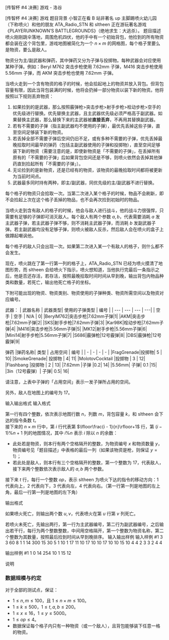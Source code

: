 



[传智杯 #4 决赛] 游戏 - 洛谷














[传智杯 #4 决赛] 游戏
题目背景
小智正在看 B 站非著名 up 主脚踢喷火幼儿园（下称喷火）和他的朋友 ATA_Radio_STN 和 sltheen 正在游玩著名游戏《PLAYERUNKNOWN’S BATTLEGROUNDS》（绝地求生：大逃杀）。
题目描述
喷火刚刚跳伞落地，周围危机四伏，他的手中有一个初始背包，他捡到的所有物资都会装在这个背包里，游戏地图被简化为一个 $n \times m$ 的网格图，每个格子里要么是物资，要么是敌人。

物资分为主/副武器和弹药，其中弹药又分为子弹与投掷物。每种武器会对应使用某种子弹。例如：Beryl M762 突击步枪使用 7.62mm 子弹，M416 突击步枪使用 5.56mm 子弹，而 AKM 突击步枪也使用 7.62mm 子弹。

当喷火走到一个含有物资的格子的时候，他会拾起地上的物资并放入背包。但背包容量有限，因此当背包装满的时候，他将会扔掉一部分物资以装下新的物资。他将按照以下规则丢弃物资：
1.	如果捡到的是武器，那么按照霰弹枪>突击步枪>射手步枪>栓动步枪>空手的优先级进行替换。优先替换主武器，且主武器优先级必须严格高于副武器。如果替换主武器，那么替换下来的主武器被**直接丢弃**，不再用其替换副武器。
2.	若有不需要的子弹（指主副武器均不使用的子弹），最优先丢掉这些子弹，直至空间足够装下新的物资。
3.	若丢掉全部不需要子弹后空间仍旧不足，或有多种不需要的子弹，优先丢掉最晚拾取时间最早的弹药（包括主副武器使用的子弹和投掷物），直至空间足够装下新的物资（需要注意的是，即使新物资是「不需要的子弹」，在丢掉所有原有的「不需要的子弹」后如果背包空间还是不够，则喷火依然会丢掉其他弹药直到捡起所有「不需要的子弹」）。
4.	无论捡到的是新物资，还是已经有的物资，该物资的最晚拾取时间都将被更新为当前时间点。
5.	武器最多同时持有两种，即主/副武器，同优先级的主/副武器不进行替换。

每个格子的物资只会拾取一次。当第二次进入某个格子的时候，物品不会刷新，即不会捡起上次在这个格子丢掉的物品，也不会再次捡到初始时的物品。

当喷火走到含有敌人的格子的时候，他会与敌人进行战斗，他的战斗力很强悍，只需要有足够的子弹即可消灭敌人。每个敌人有两个参数 $a,b$，代表需要消耗 $a$ 发主武器子弹，若主武器子弹不够，则不消耗主武器子弹，而消耗 $b$ 发副武器子弹。若主副武器均没有足够子弹，则喷火被敌人反杀，然后敌人会在喷火的盒子上做蹲起嘲讽他。

每个格子的敌人只会出现一次。如果第二次进入某一个有敌人的格子，则什么都不会发生。

现在，喷火跳在了第一行第一列的格子上，ATA_Radio_STN 已经为喷火摸清了地图形势，而 sltheen 会给喷火下指示，喷火想知道，当他执行完最后一条指示之后，他是否还存活，若存活，按照最晚拾取时间时间从早到晚，输出背包内物品种类和数量，若死亡，输出他死亡格子的坐标。

下附可能出现的物资、物资类别、物资使用的子弹种类、物资所需空间以及物资对应编号。

武器：
| 武器名称 | 武器类型| 使用的子弹类型 | 编号 |
| --- | --- | ---  | ---|
| 空手 | 空手 | N/A | 0|
|BerylM762|突击步枪|7.62mm子弹|1|
|AKM|突击步枪|7.62mm子弹|2|
|SKS|射手步枪|7.62mm子弹|3|
|Kar98K|栓动步枪|7.62mm子弹|4|
|M416|突击步枪|5.56mm子弹|5|
|MK12|射手步枪|5.56mm子弹|6|
|Mini14|射手步枪|5.56mm子弹|7|
|S686|霰弹枪|12号霰弹|8|
|DBS|霰弹枪|12号霰弹|9|

弹药
|弹药名称| 类型 | 占用空间 | 编号 |
| - | - | - | - |
|FragGrenade|投掷物| 5  |   10|
|SmokeGrenade| 投掷物 |    4|    11|
|MolotovCocktail |投掷物  | 3 |    12|
|Flashbang |投掷物        | 2    | 13|
|7.62mm |子弹 |0.2|                14|
|5.56mm| 子弹| 0.1                |15|
|3in（12号霰弹）| 子弹| 0.5|                     16|

请注意，上表中子弹的「占用空间」表示一发子弹所占用的空间。

另外，敌人在地图上的编号为 17。


输入输出格式
输入格式

第一行有四个整数，依次表示地图行数 $n$，列数 $m$，背包容量 $k$，和 sltheen 会下达的指令条数 $t$。  
接下来的 $n\times m$ 行中，第 $i$ 行代表第 $\lfloor\frac{i - 1}{n}\rfloor+1$ 行，第 $(i - 1)\%n+1$ 列的地图情况，其中 $i \% n$ 表示 $i$ 除以 $n$ 的余数：
- 此处若是物资，则本行有两个空格隔开的整数，为物资编号 $x$ 和物资数量 $y$，物资编号见「题目描述」中表格的最后一列（如果该物资是枪，则保证 $y = 1$）；
- 若此处是敌人，则本行有三个空格隔开的整数，第一个整数为 $17$，代表敌人，接下来两个整数依次表示敌人的 $a, b$ 两个参数。

接下来 $t$ 行，每行一个整数 $op$，表示 sltheen 为喷火下达的指令的移动方向：1 代表向上，2 代表向下，3 代表向左，4 代表向右。（第一行第一列是地图的左上角，最后一行第一列是地图的左下角）

输出格式

如果喷火死亡，则输出两个数 $u, v$，代表喷火在第 $u$ 行第 $v$ 列死亡。

若喷火未死亡，先输出两行，第一行为主武器编号，第二行为副武器编号，之后输出若干行，每行为两个整数整数，中间用空格隔开，第一个整数为物资名称，第二个整数为其数量，按照最后捡到时间从早到晚排序。
输入输出样例
输入样例 #1
3 3 60 8
1 1
14 300
15 30
5 1
10 1
17 11 10
17 10 10
17 10 10
15 10
4
4
2
3
3
2
4
4

输出样例 #1
1
0
14 254
10 1
15 12

说明
### 数据规模与约定

对于全部的测试点，保证：
- $1 \leq n, m \leq 100$，且 $1 \leq  n \times m \leq 100$。
- $1 \leq k \leq 500$，$1 \leq t,a,b  \leq 200$。
- $1 \leq x \leq 16$，$1 \leq y \leq 5000$。
- $1 \leq op \leq 4$。
- 数据保证每个格子内只有一种物资（或一个敌人），且背包能够装下任意一格的物资。






